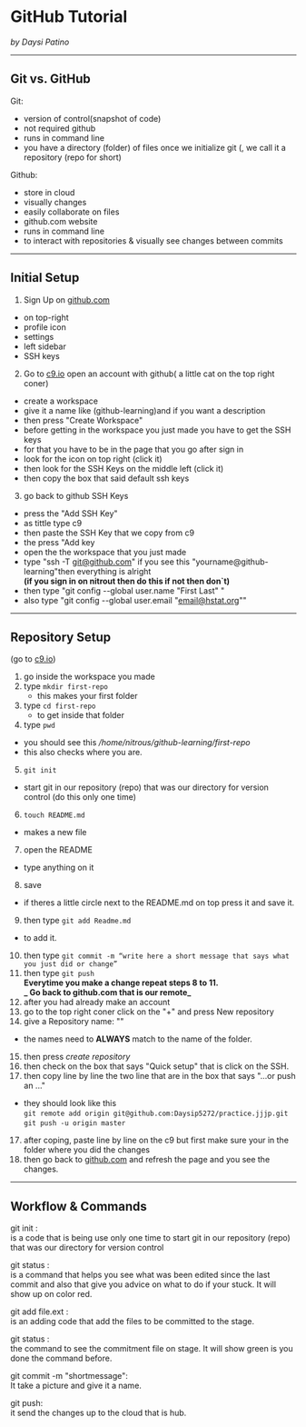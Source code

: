 # GitHub Tutorial

_by Daysi Patino_

---
## Git vs. GitHub  
Git: 
 * version of control(snapshot of code)     
 * not required github       
 * runs in command line   
 * you have a directory (folder) of files once we initialize git (, we call it a repository (repo for short)     

Github:  
 * store in cloud        
 * visually changes  
 * easily collaborate on files   
 * github.com website   
 * runs in command line     
 * to interact with repositories & visually  see changes between commits  


---
## Initial Setup 

1. Sign Up on [github.com](github.com)
 * on top-right 
 * profile icon 
 * settings
 * left sidebar 
 * SSH keys
2. Go to [c9.io](c9.io) open an account with github( a little cat on the top right coner)
 * create a workspace 
 * give it a name like (github-learning)and if you want a description
 * then press "Create Workspace"
 * before getting in the workspace you just made you have to get the SSH keys 
 * for that you have to be in the page that you go after sign in
 * look for the icon on top right (click it)
 * then look for the SSH Keys on the middle left (click it)
 * then copy the box that said default ssh keys
3. go back to github SSH Keys 
 * press the "Add SSH Key"
 * as tittle type c9
 * then paste the SSH Key that we copy from c9
 * the press "Add key
 * open the the workspace that you just made 
 * type "ssh -T git@github.com" if you see this "yourname@github-learning"then everything is alright   
     **(if you sign in on nitrout then do this if not then don`t)**
 * then type "git config --global user.name "First Last" "
 * also type "git config --global user.email "email@hstat.org""

---
## Repository Setup
(go to [c9.io](c9.io))
1. go inside the workspace you made
2. type `mkdir first-repo`
   * this makes your first folder
3. type `cd first-repo` 
   * to get inside that folder
4. type `pwd`   
  * you should see this _/home/nitrous/github-learning/first-repo_
  * this also checks where you are.
5. `git init`
  * start git in our repository (repo) that was our directory for version control (do this only one time)
6. `touch README.md`
  * makes a new file 
7. open the README 
  * type anything on it
8. save 
 * if theres a little circle next to the README.md on top press it and save it.
9. then type `git add Readme.md` 
  * to add it.
10.  then type `git commit -m “write here a short message that says what you just did or change”`
11.  then type `git push`    
  **Everytime you make a change repeat steps 8 to 11.**  
  **_ Go back to github.com that is our remote_**
12. after you had already make an account
13. go to the top right coner click on the "+" and press New repository
14. give a  Repository name: ""
  * the names need to **ALWAYS** match to the name of the folder.
15. then press _create repository_
16. then check on the box that says "Quick setup" that is click on the SSH.    
17. then copy line by line the two line that are in the box that says "…or push an ..." 
  * they should look like this    
  `git remote add origin git@github.com:Daysip5272/practice.jjjp.git`   
`git push -u origin master`
17. after coping, paste line by line on the c9 but first make sure your in the folder where you did the changes
18. then go back to [github.com](github.com) and refresh the page and you see the changes.

---
## Workflow & Commands

git init :  
is a code that is being use only one time to start git in our repository (repo) that was our directory for version control


git status :    
is a command that helps you see what was been edited since the last commit and also that give you advice on what to do if your stuck. It will show up on color red.
 

git add file.ext :   
is an adding code that add the files to be committed to the stage.


git status :  
the command to see the commitment file on stage. It will show green is you done the command before. 



git commit -m "shortmessage":  
It take a picture and give it a name. 

git push:  
it send the changes up to the cloud that is hub.
